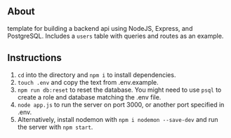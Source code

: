 ## About
template for building a backend api using NodeJS, Express, and PostgreSQL. Includes a `users` table with queries and routes as an example.


## Instructions

1. `cd` into the directory and `npm i` to install dependencies.
2. `touch .env` and copy the text from .env.example.
3. `npm run db:reset` to reset the database. You might need to use `psql` to create a role and database matching the .env file.
4. `node app.js` to run the server on port 3000, or another port specified in .env.
4. Alternatively, install nodemon with `npm i nodemon --save-dev` and run the server with `npm start`.
